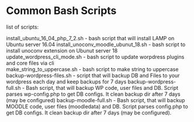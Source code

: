 # Common Bash Scripts  

list of scripts:

install_ubuntu_16_04_php_7_2.sh - bash script that will install LAMP on Ubuntu server 16.04
install_unoconv_moodle_ubunut_18.sh - bash script to install unoconv extension on Ubunut server 18
update_wordpress_cli_mode.sh - bash script to update worpdress plugins and core files via cli  
make_string_to_uppercase.sh - bash script to make string to uppercase
backup-wordpress-files.sh - script that will backup DB and Files to your wordpress each day and keep backups for 7 days
backup-wordpress-full.sh - Bash script, that will backup WP code, user files and DB. Script parses wp-config.php to get DB configs. It clean backup dir after 7 days (may be configured)
backup-moodle-full.sh - Bash script, that will backup MOODLE code, user files (moodledata) and DB. Script parses config.php to get DB configs. It clean backup dir after 7 days (may be configured). 
